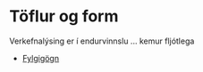 # Töflur og form

Verkefnalýsing er í endurvinnslu ... kemur fljótlega
  
* [Fylgigögn](https://github.com/vefhonnun/21V/tree/main/S%C3%BDnid%C3%A6mi/V-4)

